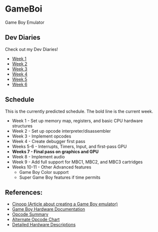 # GameBoi
Game Boy Emulator

## Dev Diaries
Check out my Dev Diaries!
* [Week 1](docs/DevDiaries/Week1.md)
* [Week 2](docs/DevDiaries/Week2.md)
* [Week 3](docs/DevDiaries/Week3.md)
* [Week 4](docs/DevDiaries/Week4.md)
* [Week 5](docs/DevDiaries/Week5.md)
* [Week 6](docs/DevDiaries/Week6.md)

## Schedule
This is the currently predicted schedule. The bold line is the current week.
* Week 1 - Set up memory map, registers, and basic CPU hardware structures
* Week 2 - Set up opcode interpreter/disassembler
* Week 3 - Implement opcodes
* Week 4 - Create debugger first pass
* Weeks 5-6 - Interrupts, Timers, Input, and first-pass GPU
* **Weeks 7 - Final pass on graphics and GPU**
* Week 8 - Implement audio
* Week 9 - Add full support for MBC1, MBC2, and MBC3 cartridges
* Weeks 10-11 - Other Advanced features
  * Game Boy Color support
  * Super Game Boy features if time permits

## References:
* [Cinoop (Article about creating a Game Boy emulator)](https://cturt.github.io/cinoop.html)
* [Game Boy Hardware Documentation](http://marc.rawer.de/Gameboy/Docs/GBCPUman.pdf)
* [Opcode Summary](http://gameboy.mongenel.com/dmg/opcodes.html)
* [Alternate Opcode Chart](http://pastraiser.com/cpu/gameboy/gameboy_opcodes.html)
* [Detailed Hardware Descriptions](http://www.codeslinger.co.uk/pages/projects/gameboy.html)
